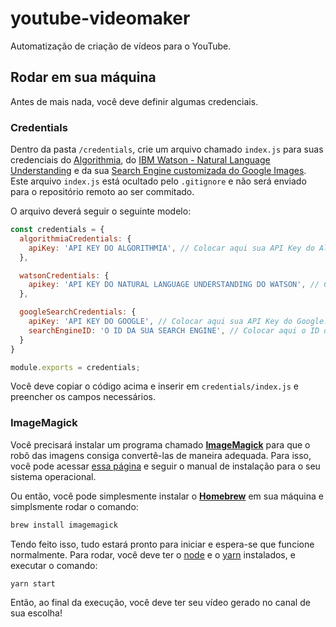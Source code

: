# youtube-videomaker
Automatização de criação de vídeos para o YouTube.

## Rodar em sua máquina

Antes de mais nada, você deve definir algumas credenciais.

### Credentials

Dentro da pasta `/credentials`, crie um arquivo chamado `index.js` para suas credenciais do [Algorithmia](https://algorithmia.com/), do [IBM Watson - Natural Language Understanding](https://www.ibm.com/watson/services/natural-language-understanding/) e da sua [Search Engine customizada do Google Images](https://developers.google.com/custom-search/docs/tutorial/introduction). Este arquivo `index.js` está ocultado pelo `.gitignore` e não será enviado para o repositório remoto ao ser commitado.

O arquivo deverá seguir o seguinte modelo:

```js
const credentials = {
  algorithmiaCredentials: {
    apiKey: 'API KEY DO ALGORITHMIA', // Colocar aqui sua API Key do Algorithmia.
  },

  watsonCredentials: {
    apikey: 'API KEY DO NATURAL LANGUAGE UNDERSTANDING DO WATSON', // Colocar aqui sua API Key do NLU.
  },

  googleSearchCredentials: {
    apiKey: 'API KEY DO GOOGLE', // Colocar aqui sua API Key do Google.
    searchEngineID: 'O ID DA SUA SEARCH ENGINE', // Colocar aqui o ID da sua Search Engine personalizada.
  }
}

module.exports = credentials;
```

Você deve copiar o código acima e inserir em `credentials/index.js` e preencher os campos necessários.

### ImageMagick

Você precisará instalar um programa chamado **[ImageMagick](https://imagemagick.org/script/download.php)** para que o robô das imagens consiga convertê-las de maneira adequada. Para isso, você pode acessar [essa página](https://imagemagick.org/script/download.php) e seguir o manual de instalação para o seu sistema operacional.

Ou então, você pode simplesmente instalar o **[Homebrew](https://brew.sh/)** em sua máquina e simplsmente rodar o comando:

```sh
brew install imagemagick
```

Tendo feito isso, tudo estará pronto para iniciar e espera-se que funcione normalmente. Para rodar, você deve ter o [node](https://nodejs.org/en/) e o [yarn](https://yarnpkg.com/lang/en/) instalados, e executar o comando:

```
yarn start
```

Então, ao final da execução, você deve ter seu vídeo gerado no canal de sua escolha!
